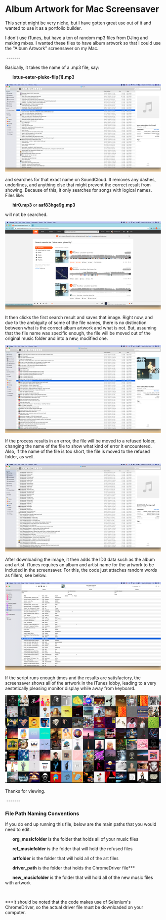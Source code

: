 # Album Artwork for Mac Screensaver

This script might be very niche, but I have gotten great use out of it and wanted to use it as a portfolio builder.

I don't use iTunes, but have a ton of random mp3 files from DJing and making mixes. I wanted these files to have album artwork so that I could use
the "Album Artwork" screensaver on my Mac. 

&nbsp;-------

Basically, it takes the name of a .mp3 file, say:

&nbsp;&nbsp;&nbsp;&nbsp;&nbsp;&nbsp;**lotus-eater-pluko-flip(1).mp3**

![](images/Before.png)

and searches for that exact name on SoundCloud. It removes any dashes, underlines, and anything else that might prevent the correct result from showing. Because of
this, it only searches for songs with logical names. Files like:

 &nbsp;&nbsp;&nbsp;&nbsp;&nbsp;&nbsp;**hir0.mp3** or **aaf83hge9g.mp3**
 
 will not be searched.
 
 ![](images/Soundcloud.png)
 
 It then clicks the first search result and saves that image. Right now, and due to the ambiguity of some of the file names, there is no distinction between what is
 the correct album artwork and what is not. But, assuming that the file name was specific enough, the file will be moved out of the original music folder and into a
 new, modified one.
 
 ![](images/After.png)
 
 If the process results in an error, the file will be moved to a refused folder, changing the name of the file to show what kind of error it encountered. Also, if 
 the name of the file is too short, the file is moved to the refused folder, as well.
 
 ![](images/Refused.png)
 
 After downloading the image, it then adds the ID3 data such as the album and artist. iTunes requires an album and artist name for the artwork to be included
 in the screensaver. For this, the code just attaches random words as fillers, see below.
 
 ![](images/iTunes.png)
 
 If the script runs enough times and the results are satisfactory, the screensaver shows all of the artwork in the iTunes lobby, leading to a very aestetically 
 pleasing monitor display while away from keyboard. 
 
 ![](images/Screensaver.png)
 
 Thanks for viewing.
 
 &nbsp;-------
 
 ### File Path Naming Conventions
 
 If you do end up running this file, below are the main paths that you would need to edit. 
 
&nbsp;&nbsp;&nbsp;&nbsp;&nbsp;&nbsp;**org_musicfolder** is the folder that holds all of your music files

&nbsp;&nbsp;&nbsp;&nbsp;&nbsp;&nbsp;**ref_musicfolder** is the folder that will hold the refused files

&nbsp;&nbsp;&nbsp;&nbsp;&nbsp;&nbsp;**artfolder** is the folder that will hold all of the art files

&nbsp;&nbsp;&nbsp;&nbsp;&nbsp;&nbsp;**driver_path** is the folder that holds the ChromeDriver file***

&nbsp;&nbsp;&nbsp;&nbsp;&nbsp;&nbsp;**new_musicfolder** is the folder that will hold all of the new music files with artwork 
 
&nbsp;

***It should be noted that the code makes use of Selenium's ChromeDriver, so the actual driver file must be downloaded on your computer.

